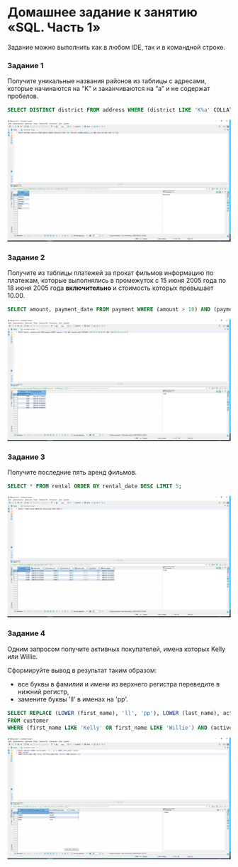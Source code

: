 # Домашнее задание к занятию «SQL. Часть 1»

Задание можно выполнить как в любом IDE, так и в командной строке.

### Задание 1

Получите уникальные названия районов из таблицы с адресами, которые начинаются на “K” и заканчиваются на “a” и не содержат пробелов.

```sql
SELECT DISTINCT district FROM address WHERE (district LIKE 'K%a' COLLATE utf8mb4_0900_as_cs) AND (district NOT LIKE '% %');
```
![sql](https://github.com/OhotinDY/sdb-12-03/blob/main/db1.png)

### Задание 2

Получите из таблицы платежей за прокат фильмов информацию по платежам, которые выполнялись в промежуток с 15 июня 2005 года по 18 июня 2005 года **включительно** и стоимость которых превышает 10.00.

```sql
SELECT amount, payment_date FROM payment WHERE (amount > 10) AND (payment_date BETWEEN '2005-06-15 00:00:00' AND '2005-06-18 23:59:59');
```
![sql](https://github.com/OhotinDY/sdb-12-03/blob/main/db2.png)

### Задание 3

Получите последние пять аренд фильмов.

```sql
SELECT * FROM rental ORDER BY rental_date DESC LIMIT 5;
```
![sql](https://github.com/OhotinDY/sdb-12-03/blob/main/db3.png)

### Задание 4

Одним запросом получите активных покупателей, имена которых Kelly или Willie. 

Сформируйте вывод в результат таким образом:
- все буквы в фамилии и имени из верхнего регистра переведите в нижний регистр,
- замените буквы 'll' в именах на 'pp'.

```sql
SELECT REPLACE (LOWER (first_name), 'll', 'pp'), LOWER (last_name), active
FROM customer
WHERE (first_name LIKE 'Kelly' OR first_name LIKE 'Willie') AND (active = 1);
```
![sql](https://github.com/OhotinDY/sdb-12-03/blob/main/db4.png)
